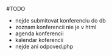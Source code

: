 #TODO

- nejde submitovat konferenciu do db
- zoznam konferencii nie je v html
- agenda konferencii
- kalendar koferencii
- nejde ani odpoved.php
